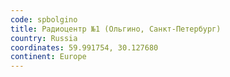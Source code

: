 ```yaml
---
code: spbolgino
title: Радиоцентр №1 (Ольгино, Санкт-Петербург)
country: Russia
coordinates: 59.991754, 30.127680
continent: Europe
---
```

